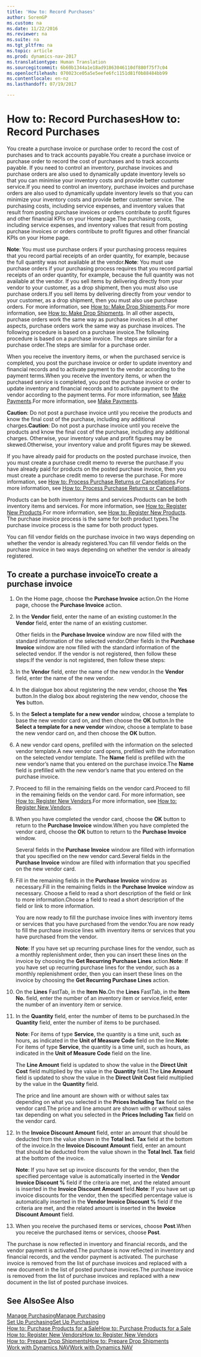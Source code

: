 ```yaml
---
title: 'How to: Record Purchases'
author: SorenGP
ms.custom: na
ms.date: 11/22/2016
ms.reviewer: na
ms.suite: na
ms.tgt_pltfrm: na
ms.topic: article
ms.prod: dynamics-nav-2017
ms.translationtype: Human Translation
ms.sourcegitcommit: 6b60b1344a1e18ad91863046110df880f75f7c04
ms.openlocfilehash: 070023ce05a5e5eefe6fc1151d81f0b88484bb99
ms.contentlocale: en-nz
ms.lasthandoff: 07/19/2017

---
```


# <a name="how-to-record-purchases"></a><span data-ttu-id="b18ad-102">How to: Record Purchases</span><span class="sxs-lookup"><span data-stu-id="b18ad-102">How to: Record Purchases</span></span>
<span data-ttu-id="b18ad-103">You create a purchase invoice or purchase order to record the cost of purchases and to track accounts payable.</span><span class="sxs-lookup"><span data-stu-id="b18ad-103">You create a purchase invoice or purchase order to record the cost of purchases and to track accounts payable.</span></span> <span data-ttu-id="b18ad-104">If you need to control an inventory, purchase invoices and purchase orders are also used to dynamically update inventory levels so that you can minimise your inventory costs and provide better customer service.</span><span class="sxs-lookup"><span data-stu-id="b18ad-104">If you need to control an inventory, purchase invoices and purchase orders are also used to dynamically update inventory levels so that you can minimize your inventory costs and provide better customer service.</span></span> <span data-ttu-id="b18ad-105">The purchasing costs, including service expenses, and inventory values that result from posting purchase invoices or orders contribute to profit figures and other financial KPIs on your Home page.</span><span class="sxs-lookup"><span data-stu-id="b18ad-105">The purchasing costs, including service expenses, and inventory values that result from posting purchase invoices or orders contribute to profit figures and other financial KPIs on your Home page.</span></span>

<span data-ttu-id="b18ad-106">**Note**: You must use purchase orders if your purchasing process requires that you record partial receipts of an order quantity, for example, because the full quantity was not available at the vendor.</span><span class="sxs-lookup"><span data-stu-id="b18ad-106">**Note**: You must use purchase orders if your purchasing process requires that you record partial receipts of an order quantity, for example, because the full quantity was not available at the vendor.</span></span> <span data-ttu-id="b18ad-107">If you sell items by delivering directly from your vendor to your customer, as a drop shipment, then you must also use purchase orders.</span><span class="sxs-lookup"><span data-stu-id="b18ad-107">If you sell items by delivering directly from your vendor to your customer, as a drop shipment, then you must also use purchase orders.</span></span> <span data-ttu-id="b18ad-108">For more information, see [How to: Make Drop Shipments](sales-how-drop-shipment.md).</span><span class="sxs-lookup"><span data-stu-id="b18ad-108">For more information, see [How to: Make Drop Shipments](sales-how-drop-shipment.md).</span></span> <span data-ttu-id="b18ad-109">In all other aspects, purchase orders work the same way as purchase invoices.</span><span class="sxs-lookup"><span data-stu-id="b18ad-109">In all other aspects, purchase orders work the same way as purchase invoices.</span></span> <span data-ttu-id="b18ad-110">The following procedure is based on a purchase invoice.</span><span class="sxs-lookup"><span data-stu-id="b18ad-110">The following procedure is based on a purchase invoice.</span></span> <span data-ttu-id="b18ad-111">The steps are similar for a purchase order.</span><span class="sxs-lookup"><span data-stu-id="b18ad-111">The steps are similar for a purchase order.</span></span>

<span data-ttu-id="b18ad-112">When you receive the inventory items, or when the purchased service is completed, you post the purchase invoice or order to update inventory and financial records and to activate payment to the vendor according to the payment terms.</span><span class="sxs-lookup"><span data-stu-id="b18ad-112">When you receive the inventory items, or when the purchased service is completed, you post the purchase invoice or order to update inventory and financial records and to activate payment to the vendor according to the payment terms.</span></span> <span data-ttu-id="b18ad-113">For more information, see [Make Payments](payables-make-payments.md).</span><span class="sxs-lookup"><span data-stu-id="b18ad-113">For more information, see [Make Payments](payables-make-payments.md).</span></span>

<span data-ttu-id="b18ad-114">**Caution**: Do not post a purchase invoice until you receive the products and know the final cost of the purchase, including any additional charges.</span><span class="sxs-lookup"><span data-stu-id="b18ad-114">**Caution**: Do not post a purchase invoice until you receive the products and know the final cost of the purchase, including any additional charges.</span></span> <span data-ttu-id="b18ad-115">Otherwise, your inventory value and profit figures may be skewed.</span><span class="sxs-lookup"><span data-stu-id="b18ad-115">Otherwise, your inventory value and profit figures may be skewed.</span></span>

<span data-ttu-id="b18ad-116">If you have already paid for products on the posted purchase invoice, then you must create a purchase credit memo to reverse the purchase.</span><span class="sxs-lookup"><span data-stu-id="b18ad-116">If you have already paid for products on the posted purchase invoice, then you must create a purchase credit memo to reverse the purchase.</span></span> <span data-ttu-id="b18ad-117">For more information, see [How to: Process Purchase Returns or Cancellations](purchasing-how-process-purchase-returns-cancellations.md).</span><span class="sxs-lookup"><span data-stu-id="b18ad-117">For more information, see [How to: Process Purchase Returns or Cancellations](purchasing-how-process-purchase-returns-cancellations.md).</span></span>

<span data-ttu-id="b18ad-118">Products can be both inventory items and services.</span><span class="sxs-lookup"><span data-stu-id="b18ad-118">Products can be both inventory items and services.</span></span> <span data-ttu-id="b18ad-119">For more information, see [How to: Register New Products](inventory-how-register-new-products.md).</span><span class="sxs-lookup"><span data-stu-id="b18ad-119">For more information, see [How to: Register New Products](inventory-how-register-new-products.md).</span></span> <span data-ttu-id="b18ad-120">The purchase invoice process is the same for both product types.</span><span class="sxs-lookup"><span data-stu-id="b18ad-120">The purchase invoice process is the same for both product types.</span></span>



<span data-ttu-id="b18ad-121">You can fill vendor fields on the purchase invoice in two ways depending on whether the vendor is already registered.</span><span class="sxs-lookup"><span data-stu-id="b18ad-121">You can fill vendor fields on the purchase invoice in two ways depending on whether the vendor is already registered.</span></span>

## <a name="to-create-a-purchase-invoice"></a><span data-ttu-id="b18ad-122">To create a purchase invoice</span><span class="sxs-lookup"><span data-stu-id="b18ad-122">To create a purchase invoice</span></span>
1. <span data-ttu-id="b18ad-123">On the Home page, choose the **Purchase Invoice** action.</span><span class="sxs-lookup"><span data-stu-id="b18ad-123">On the Home page, choose the **Purchase Invoice** action.</span></span>  
2. <span data-ttu-id="b18ad-124">In the **Vendor** field, enter the name of an existing customer.</span><span class="sxs-lookup"><span data-stu-id="b18ad-124">In the **Vendor** field, enter the name of an existing customer.</span></span>

    <span data-ttu-id="b18ad-125">Other fields in the **Purchase Invoice** window are now filled with the standard information of the selected vendor.</span><span class="sxs-lookup"><span data-stu-id="b18ad-125">Other fields in the **Purchase Invoice** window are now filled with the standard information of the selected vendor.</span></span> <span data-ttu-id="b18ad-126">If the vendor is not registered, then follow these steps:</span><span class="sxs-lookup"><span data-stu-id="b18ad-126">If the vendor is not registered, then follow these steps:</span></span>
3. <span data-ttu-id="b18ad-127">In the **Vendor** field, enter the name of the new vendor.</span><span class="sxs-lookup"><span data-stu-id="b18ad-127">In the **Vendor** field, enter the name of the new vendor.</span></span>
4. <span data-ttu-id="b18ad-128">In the dialogue box about registering the new vendor, choose the **Yes** button.</span><span class="sxs-lookup"><span data-stu-id="b18ad-128">In the dialog box about registering the new vendor, choose the **Yes** button.</span></span>
5. <span data-ttu-id="b18ad-129">In the **Select a template for a new vendor** window, choose a template to base the new vendor card on, and then choose the **OK** button.</span><span class="sxs-lookup"><span data-stu-id="b18ad-129">In the **Select a template for a new vendor** window, choose a template to base the new vendor card on, and then choose the **OK** button.</span></span>
6. <span data-ttu-id="b18ad-130">A new vendor card opens, prefilled with the information on the selected vendor template.</span><span class="sxs-lookup"><span data-stu-id="b18ad-130">A new vendor card opens, prefilled with the information on the selected vendor template.</span></span> <span data-ttu-id="b18ad-131">The **Name** field is prefilled with the new vendor’s name that you entered on the purchase invoice.</span><span class="sxs-lookup"><span data-stu-id="b18ad-131">The **Name** field is prefilled with the new vendor’s name that you entered on the purchase invoice.</span></span>
7. <span data-ttu-id="b18ad-132">Proceed to fill in the remaining fields on the vendor card.</span><span class="sxs-lookup"><span data-stu-id="b18ad-132">Proceed to fill in the remaining fields on the vendor card.</span></span> <span data-ttu-id="b18ad-133">For more information, see [How to: Register New Vendors](purchasing-how-register-new-vendors.md).</span><span class="sxs-lookup"><span data-stu-id="b18ad-133">For more information, see [How to: Register New Vendors](purchasing-how-register-new-vendors.md).</span></span>  
8. <span data-ttu-id="b18ad-134">When you have completed the vendor card, choose the **OK** button to return to the **Purchase Invoice** window.</span><span class="sxs-lookup"><span data-stu-id="b18ad-134">When you have completed the vendor card, choose the **OK** button to return to the **Purchase Invoice** window.</span></span>

    <span data-ttu-id="b18ad-135">Several fields in the **Purchase Invoice** window are filled with information that you specified on the new vendor card.</span><span class="sxs-lookup"><span data-stu-id="b18ad-135">Several fields in the **Purchase Invoice** window are filled with information that you specified on the new vendor card.</span></span>
9. <span data-ttu-id="b18ad-136">Fill in the remaining fields in the **Purchase Invoice** window as necessary.</span><span class="sxs-lookup"><span data-stu-id="b18ad-136">Fill in the remaining fields in the **Purchase Invoice** window as necessary.</span></span> <span data-ttu-id="b18ad-137">Choose a field to read a short description of the field or link to more information.</span><span class="sxs-lookup"><span data-stu-id="b18ad-137">Choose a field to read a short description of the field or link to more information.</span></span>

    <span data-ttu-id="b18ad-138">You are now ready to fill the purchase invoice lines with inventory items or services that you have purchased from the vendor.</span><span class="sxs-lookup"><span data-stu-id="b18ad-138">You are now ready to fill the purchase invoice lines with inventory items or services that you have purchased from the vendor.</span></span>

    <span data-ttu-id="b18ad-139">**Note**: If you have set up recurring purchase lines for the vendor, such as a monthly replenishment order, then you can insert these lines on the invoice by choosing the **Get Recurring Purchase Lines** action.</span><span class="sxs-lookup"><span data-stu-id="b18ad-139">**Note**: If you have set up recurring purchase lines for the vendor, such as a monthly replenishment order, then you can insert these lines on the invoice by choosing the **Get Recurring Purchase Lines** action.</span></span>
10. <span data-ttu-id="b18ad-140">On the **Lines** FastTab, in the **Item No.**</span><span class="sxs-lookup"><span data-stu-id="b18ad-140">On the **Lines** FastTab, in the **Item No.**</span></span> <span data-ttu-id="b18ad-141">field, enter the number of an inventory item or service.</span><span class="sxs-lookup"><span data-stu-id="b18ad-141">field, enter the number of an inventory item or service.</span></span>
11. <span data-ttu-id="b18ad-142">In the **Quantity** field, enter the number of items to be purchased.</span><span class="sxs-lookup"><span data-stu-id="b18ad-142">In the **Quantity** field, enter the number of items to be purchased.</span></span>

    <span data-ttu-id="b18ad-143">**Note**: For items of type **Service**, the quantity is a time unit, such as hours, as indicated in the **Unit of Measure Code** field on the line.</span><span class="sxs-lookup"><span data-stu-id="b18ad-143">**Note**: For items of type **Service**, the quantity is a time unit, such as hours, as indicated in the **Unit of Measure Code** field on the line.</span></span>

    <span data-ttu-id="b18ad-144">The **Line Amount** field is updated to show the value in the **Direct Unit Cost** field multiplied by the value in the **Quantity** field.</span><span class="sxs-lookup"><span data-stu-id="b18ad-144">The **Line Amount** field is updated to show the value in the **Direct Unit Cost** field multiplied by the value in the **Quantity** field.</span></span>

    <span data-ttu-id="b18ad-145">The price and line amount are shown with or without sales tax depending on what you selected in the **Prices Including Tax** field on the vendor card.</span><span class="sxs-lookup"><span data-stu-id="b18ad-145">The price and line amount are shown with or without sales tax depending on what you selected in the **Prices Including Tax** field on the vendor card.</span></span>
12. <span data-ttu-id="b18ad-146">In the **Invoice Discount Amount** field, enter an amount that should be deducted from the value shown in the **Total Incl. Tax** field at the bottom of the invoice.</span><span class="sxs-lookup"><span data-stu-id="b18ad-146">In the **Invoice Discount Amount** field, enter an amount that should be deducted from the value shown in the **Total Incl. Tax** field at the bottom of the invoice.</span></span>

    <span data-ttu-id="b18ad-147">**Note**: If you have set up invoice discounts for the vendor, then the specified percentage value is automatically inserted in the **Vendor Invoice Discount %** field if the criteria are met, and the related amount is inserted in the **Invoice Discount Amount** field.</span><span class="sxs-lookup"><span data-stu-id="b18ad-147">**Note**: If you have set up invoice discounts for the vendor, then the specified percentage value is automatically inserted in the **Vendor Invoice Discount %** field if the criteria are met, and the related amount is inserted in the **Invoice Discount Amount** field.</span></span>
13. <span data-ttu-id="b18ad-148">When you receive the purchased items or services, choose **Post**.</span><span class="sxs-lookup"><span data-stu-id="b18ad-148">When you receive the purchased items or services, choose **Post**.</span></span>

<span data-ttu-id="b18ad-149">The purchase is now reflected in inventory and financial records, and the vendor payment is activated.</span><span class="sxs-lookup"><span data-stu-id="b18ad-149">The purchase is now reflected in inventory and financial records, and the vendor payment is activated.</span></span> <span data-ttu-id="b18ad-150">The purchase invoice is removed from the list of purchase invoices and replaced with a new document in the list of posted purchase invoices.</span><span class="sxs-lookup"><span data-stu-id="b18ad-150">The purchase invoice is removed from the list of purchase invoices and replaced with a new document in the list of posted purchase invoices.</span></span>

## <a name="see-also"></a><span data-ttu-id="b18ad-151">See Also</span><span class="sxs-lookup"><span data-stu-id="b18ad-151">See Also</span></span>  
[<span data-ttu-id="b18ad-152">Manage Purchasing</span><span class="sxs-lookup"><span data-stu-id="b18ad-152">Manage Purchasing</span></span>](purchasing-manage-purchasing.md)  
[<span data-ttu-id="b18ad-153">Set Up Purchasing</span><span class="sxs-lookup"><span data-stu-id="b18ad-153">Set Up Purchasing</span></span>](purchasing-setup-purchasing.md)  
[<span data-ttu-id="b18ad-154">How to: Purchase Products for a Sale</span><span class="sxs-lookup"><span data-stu-id="b18ad-154">How to: Purchase Products for a Sale</span></span>](purchasing-how-purchase-products-sale.md)  
[<span data-ttu-id="b18ad-155">How to: Register New Vendors</span><span class="sxs-lookup"><span data-stu-id="b18ad-155">How to: Register New Vendors</span></span>](purchasing-how-register-new-vendors.md)  
[<span data-ttu-id="b18ad-156">How to: Prepare Drop Shipments</span><span class="sxs-lookup"><span data-stu-id="b18ad-156">How to: Prepare Drop Shipments</span></span>](sales-how-drop-shipment.md)  
[<span data-ttu-id="b18ad-157">Work with Dynamics NAV</span><span class="sxs-lookup"><span data-stu-id="b18ad-157">Work with Dynamics NAV</span></span>](ui-work-product.md)

